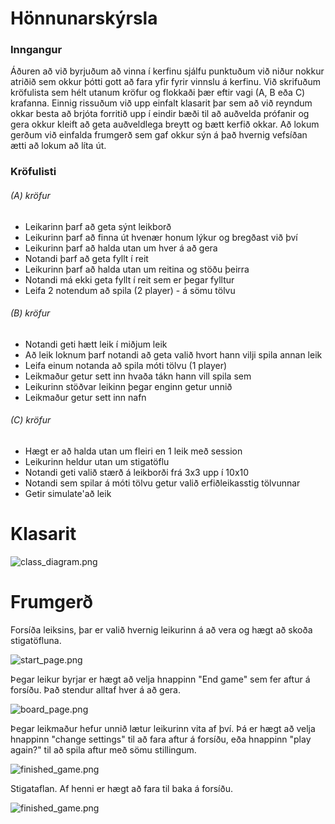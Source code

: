 # Hönnunarskýrsla

### Inngangur
Áðuren að við byrjuðum að vinna í kerfinu sjálfu punktuðum við niður nokkur atriðið sem okkur þótti gott að fara yfir fyrir vinnslu á kerfinu. Við skrifuðum kröfulista sem hélt utanum kröfur og flokkaði þær eftir vagi (A, B eða C) krafanna. Einnig rissuðum við upp einfalt klasarit þar sem að við reyndum okkar besta að brjóta forritið upp í eindir bæði til að auðvelda prófanir og gera okkur kleift að geta auðveldlega breytt og bætt kerfið okkar. Að lokum gerðum við einfalda frumgerð sem gaf okkur sýn á það hvernig vefsíðan ætti að lokum að líta út.

### Kröfulisti

###### (A) kröfur
  - Leikarinn þarf að geta sýnt leikborð
  - Leikurinn þarf að finna út hvenær honum lýkur og bregðast við því
  - Leikurinn þarf að halda utan um hver á að gera
  - Notandi þarf að geta fyllt í reit
  - Leikurinn þarf að halda utan um reitina og stöðu þeirra
  - Notandi má ekki geta fyllt í reit sem er þegar fylltur
  - Leifa 2 notendum að spila (2 player) - á sömu tölvu

###### (B) kröfur
  - Notandi geti hætt leik í miðjum leik
  - Að leik loknum þarf notandi að geta valið hvort hann vilji spila annan leik
  - Leifa einum notanda að spila móti tölvu (1 player)
  - Leikmaður getur sett inn hvaða tákn hann vill spila sem
  - Leikurinn stöðvar leikinn þegar enginn getur unnið
  - Leikmaður getur sett inn nafn

###### \(C\) kröfur
  - Hægt er að halda utan um fleiri en 1 leik með session
  - Leikurinn heldur utan um stigatöflu
  - Notandi geti valið stærð á leikborði frá 3x3 upp í 10x10
  - Notandi sem spilar á móti tölvu getur valið erfiðleikasstig tölvunnar
  - Getir simulate'að leik

# Klasarit

![class_diagram.png](https://i.imgur.com/4KUq0Ub.png "Logo Title Text 1")


# Frumgerð

Forsíða leiksins, þar er valið hvernig leikurinn á að vera og hægt að skoða stigatöfluna.

![start_page.png](https://i.imgur.com/b05kQvw.png "Logo Title Text 1")

Þegar leikur byrjar er hægt að velja hnappinn "End game" sem fer aftur á forsíðu. Það stendur alltaf hver á að gera.

![board_page.png](https://i.imgur.com/cdmLN76.png "Logo Title Text 1")

Þegar leikmaður hefur unnið lætur leikurinn vita af því. Þá er hægt að velja hnappinn "change settings" til að fara aftur á forsíðu, eða hnappinn "play again?" til að spila aftur með sömu stillingum.

![finished_game.png](https://i.imgur.com/BchSRs5.png "Logo Title Text 1")

Stigataflan. Af henni er hægt að fara til baka á forsíðu.

![finished_game.png](https://i.imgur.com/NKJq7CW.png "Logo Title Text 1")
